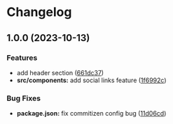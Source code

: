 # Changelog

## 1.0.0 (2023-10-13)

### Features

-   add header section ([661dc37](https://github.com/Silent-Watcher/react-linktree/commit/661dc3782fd3e05bd7445e7f079f0f4d921783f0))
-   **src/components:** add social links feature ([1f6992c](https://github.com/Silent-Watcher/react-linktree/commit/1f6992cea139a8301ec716f805f68ce35133bd24))

### Bug Fixes

-   **package.json:** fix commitizen config bug ([11d06cd](https://github.com/Silent-Watcher/react-linktree/commit/11d06cd9d4e73281986315837fda965c62015d8b))
